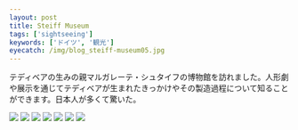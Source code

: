 ```yaml
---
layout: post
title: Steiff Museum
tags: ['sightseeing']
keywords: ['ドイツ', '観光']
eyecatch: /img/blog_steiff-museum05.jpg
---
```


テディベアの生みの親マルガレーテ・シュタイフの博物館を訪れました。人形劇や展示を通じてテディベアが生まれたきっかけやその製造過程について知ることができます。日本人が多くて驚いた。

<img src="/img/blog_steiff-museum01.jpg" />

<img src="/img/blog_steiff-museum02.jpg" />

<img src="/img/blog_steiff-museum03.jpg" />

<img src="/img/blog_steiff-museum04.jpg" />

<img src="/img/blog_steiff-museum05.jpg" />

<img src="/img/blog_steiff-museum06.jpg" />

<img src="/img/blog_steiff-museum07.jpg" />